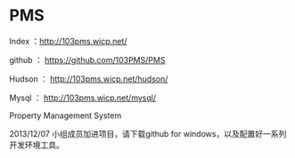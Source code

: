 ﻿PMS
===

Index ：http://103pms.wicp.net/

github ： https://github.com/103PMS/PMS

Hudson ： http://103pms.wicp.net/hudson/

Mysql ： http://103pms.wicp.net/mysql/

Property Management System

2013/12/07
小组成员加进项目，请下载github for windows，以及配置好一系列开发环境工具。

